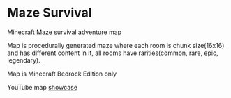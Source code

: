 # Maze Survival
 Minecraft Maze survival adventure map
 
 Map is procedurally generated maze where each room is chunk size(16x16) and has different content in it, all rooms have rarities(common, rare, epic, legendary).

 Map is Minecraft Bedrock Edition only

 YouTube map [showcase](https://youtu.be/pisSyMvB6_Q)
